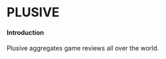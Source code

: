 <!-- <img src="https://user-images.githubusercontent.com/9734978/150770333-d4c300f8-da5e-4b3d-9049-6a2bd5ff7be2.png"  width="700" height="394">

 -->

<!-- # [NFTGAMES](https://teamit.co.kr/)
 -->

# PLUSIVE

#### Introduction

Plusive aggregates game reviews all over the world.

<br/>
